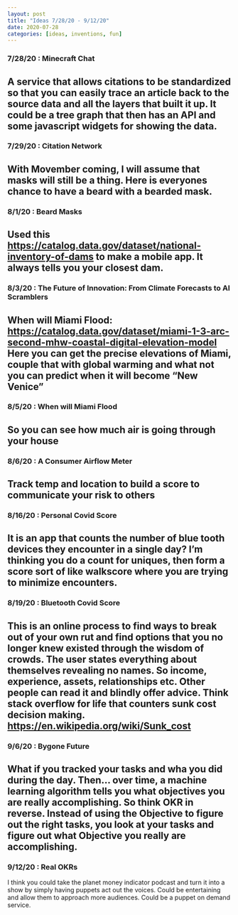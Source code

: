 ```yaml
---
layout: post
title: "Ideas 7/28/20 - 9/12/20"
date: 2020-07-28
categories: [ideas, inventions, fun]
---
```




### 7/28/20 : Minecraft Chat
A service that allows citations to be standardized so that you can easily trace an article back to the source data and all the layers that built it up. It could be a tree graph that then has an API and some javascript widgets for showing the data.
---

### 7/29/20 : Citation Network
With Movember coming, I will assume that masks will still be a thing. Here is everyones chance to have a beard with a bearded mask.
---

### 8/1/20 : Beard Masks
Used this https://catalog.data.gov/dataset/national-inventory-of-dams to make a mobile app. It always tells you your closest dam.
---

### 8/3/20 : The Future of Innovation: From Climate Forecasts to AI Scramblers
When will Miami Flood: https://catalog.data.gov/dataset/miami-1-3-arc-second-mhw-coastal-digital-elevation-model Here you can get the precise elevations of Miami, couple that with global warming and what not you can predict when it will become “New Venice”
---

### 8/5/20 : When will Miami Flood
So you can see how much air is going through your house
---

### 8/6/20 : A Consumer Airflow Meter
Track temp and location to build a score to communicate your risk to others
---

### 8/16/20 : Personal Covid Score
It is an app that counts the number of blue tooth devices they encounter in a single day? I’m thinking you do a count for uniques, then form a score sort of like walkscore where you are trying to minimize encounters.
---

### 8/19/20 : Bluetooth Covid Score
This is an online process to find ways to break out of your own rut and find options that you no longer knew existed through the wisdom of crowds. The user states everything about themselves revealing no names. So income, experience, assets, relationships etc. Other people can read it and blindly offer advice. Think stack overflow for life that counters sunk cost decision making. https://en.wikipedia.org/wiki/Sunk_cost
---

### 9/6/20 : Bygone Future
What if you tracked your tasks and wha you did during the day. Then… over time, a machine learning algorithm tells you what objectives you are really accomplishing. So think OKR in reverse. Instead of using the Objective to figure out the right tasks, you look at your tasks and figure out what Objective you really are accomplishing.
---

### 9/12/20 : Real OKRs
I think you could take the planet money indicator podcast and turn it into a show by simply having puppets act out the voices. Could be entertaining and allow them to approach more audiences. Could be a puppet on demand service.
